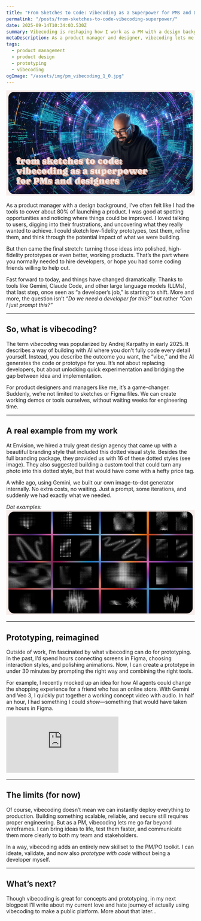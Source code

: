 ```yaml
---
title: "From Sketches to Code: Vibecoding as a Superpower for PMs and Designers"
permalink: "/posts/from-sketches-to-code-vibecoding-superpower/"
date: 2025-09-14T10:34:03.530Z
summary: Vibecoding is reshaping how I work as a PM with a design background—turning ideas into working prototypes in minutes without needing to code everything myself.
metaDescription: As a product manager and designer, vibecoding lets me go beyond sketches and Figma files. With AI tools like Gemini and Claude Code, I can create working prototypes, test ideas faster, and add an entirely new skillset to my PM toolkit.
tags:
  - product management
  - product design
  - prototyping
  - vibecoding
ogImage: "/assets/img/pm_vibecoding_1_0.jpg"
---
```


![Person on a laptop with all kinds of code around him as if he's 'vibecoding'](/src/assets/img/pm_vibecoding_1_0.jpg)

As a product manager with a design background, I’ve often felt like I had the tools to cover about 80% of launching a product. I was good at spotting opportunities and noticing where things could be improved. I loved talking to users, digging into their frustrations, and uncovering what they really wanted to achieve. I could sketch low-fidelity prototypes, test them, refine them, and think through the potential impact of what we were building.  

But then came the final stretch: turning those ideas into polished, high-fidelity prototypes or even better, working products. That’s the part where you normally needed to hire developers, or hope you had some coding friends willing to help out.  

Fast forward to today, and things have changed dramatically. Thanks to tools like Gemini, Claude Code, and other large language models (LLMs), that last step, once seen as “a developer’s job,” is starting to shift. More and more, the question isn’t *“Do we need a developer for this?”* but rather *“Can I just prompt this?”*  

---

## So, what is vibecoding?  
The term *vibecoding* was popularized by Andrej Karpathy in early 2025. It describes a way of building with AI where you don’t fully code every detail yourself. Instead, you describe the outcome you want, the “vibe,” and the AI generates the code or prototype for you. It’s not about replacing developers, but about unlocking quick experimentation and bridging the gap between idea and implementation.  

For product designers and managers like me, it’s a game-changer. Suddenly, we’re not limited to sketches or Figma files. We can create working demos or tools ourselves, without waiting weeks for engineering time.  

---

## A real example from my work  
At Envision, we hired a truly great design agency that came up with a beautiful branding style that included this dotted visual style. Besides the full branding package, they provided us with 16 of these dotted styles (see image). They also suggested building a custom tool that could turn any photo into this dotted style, but that would have come with a hefty price tag.  

A while ago, using Gemini, we built our own image-to-dot generator internally. No extra costs, no waiting. Just a prompt, some iterations, and suddenly we had exactly what we needed.  

*Dot examples: ![Dot examples shown in a grid of 4 by 4](/src/assets/img/pm_vibecoding_1_1.jpg)*  

---

## Prototyping, reimagined  
Outside of work, I’m fascinated by what vibecoding can do for prototyping. In the past, I’d spend hours connecting screens in Figma, choosing interaction styles, and polishing animations. Now, I can create a prototype in under 30 minutes by prompting the right way and combining the right tools.  

For example, I recently mocked up an idea for how AI agents could change the shopping experience for a friend who has an online store. With Gemini and Veo 3, I quickly put together a working concept video with audio. In half an hour, I had something I could *show*—something that would have taken me hours in Figma.  

<div class="video-responsive-wrapper">
  <iframe 
    src="https://www.youtube.com/embed/vwD_GPp-bgE" 
    title="AI Shopping Assistant Prototype" 
    frameborder="0" 
    allow="accelerometer; autoplay; clipboard-write; encrypted-media; gyroscope; picture-in-picture; web-share" 
    referrerpolicy="strict-origin-when-cross-origin" 
    allowfullscreen
  ></iframe>
</div>  

---

## The limits (for now)  
Of course, vibecoding doesn’t mean we can instantly deploy everything to production. Building something scalable, reliable, and secure still requires proper engineering. But as a PM, vibecoding lets me go far beyond wireframes. I can bring ideas to life, test them faster, and communicate them more clearly to both my team and stakeholders.  

In a way, vibecoding adds an entirely new skillset to the PM/PO toolkit. I can ideate, validate, and now also *prototype with code* without being a developer myself.  

---

## What’s next?  
Though vibecoding is great for concepts and prototyping, in my next blogpost I’ll write about my current love and hate journey of actually using vibecoding to make a public platform. More about that later...  
